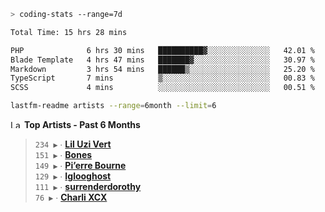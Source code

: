 ```zsh
> coding-stats --range=7d
```

<!--START_SECTION:waka-->

```txt
Total Time: 15 hrs 28 mins

PHP              6 hrs 30 mins   ██████████▓░░░░░░░░░░░░░░   42.01 %
Blade Template   4 hrs 47 mins   ███████▓░░░░░░░░░░░░░░░░░   30.97 %
Markdown         3 hrs 54 mins   ██████▒░░░░░░░░░░░░░░░░░░   25.20 %
TypeScript       7 mins          ▒░░░░░░░░░░░░░░░░░░░░░░░░   00.83 %
SCSS             4 mins          ░░░░░░░░░░░░░░░░░░░░░░░░░   00.51 %
```

<!--END_SECTION:waka-->

```zsh
lastfm-readme artists --range=6month --limit=6
```

<!--START_LASTFM_ARTISTS:{"period": "6month", "rows": 6}-->
<a href="https://last.fm" target="_blank"><img src="https://user-images.githubusercontent.com/17434202/215290617-e793598d-d7c9-428f-9975-156db1ba89cc.svg" alt="Last.fm Logo" width="18" height="13"/></a> **Top Artists - Past 6 Months**

> `234 ▶️` ∙ **[Lil Uzi Vert](https://www.last.fm/music/Lil+Uzi+Vert)**<br/>
> `151 ▶️` ∙ **[Bones](https://www.last.fm/music/Bones)**<br/>
> `149 ▶️` ∙ **[Pi’erre Bourne](https://www.last.fm/music/Pi%E2%80%99erre+Bourne)**<br/>
> `129 ▶️` ∙ **[Iglooghost](https://www.last.fm/music/Iglooghost)**<br/>
> `111 ▶️` ∙ **[surrenderdorothy](https://www.last.fm/music/surrenderdorothy)**<br/>
> `76 ▶️` ∙ **[Charli XCX](https://www.last.fm/music/Charli+XCX)**<br/>
<!--END_LASTFM_ARTISTS-->

